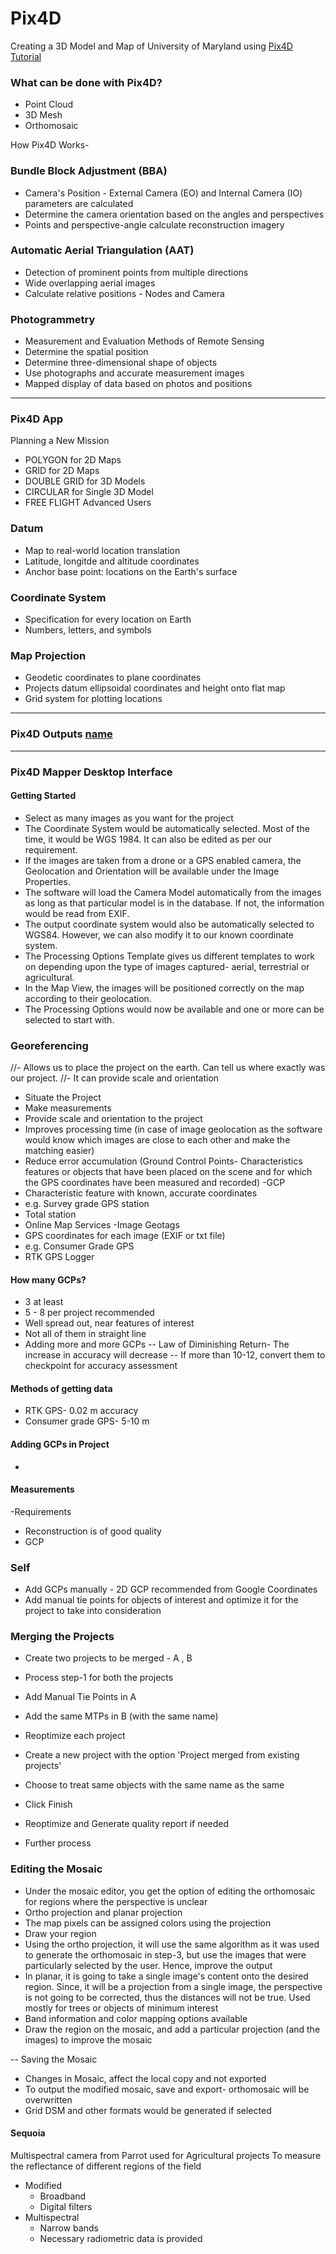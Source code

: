 # Pix4D
Creating a 3D Model and Map of University of Maryland using [Pix4D Tutorial](https://www.youtube.com/watch?v=ZNKOWP8qAMY&list=PL8ZbncaV3f_anQs_DoyKUxmNDApxM0HT8&index=1)

### What can be done with Pix4D?
- Point Cloud
- 3D Mesh
- Orthomosaic

How Pix4D Works-
### Bundle Block Adjustment (BBA)
- Camera's Position - External Camera (EO) and Internal Camera (IO) parameters are calculated
- Determine the camera orientation based on the angles and perspectives
- Points and perspective-angle calculate reconstruction imagery

### Automatic Aerial Triangulation (AAT)
- Detection of prominent points from multiple directions
- Wide overlapping aerial images
- Calculate relative positions - Nodes and Camera

### Photogrammetry
- Measurement and Evaluation Methods of Remote Sensing
- Determine the spatial position
- Determine three-dimensional shape of objects
- Use photographs and accurate measurement images
- Mapped display of data based on photos and positions

***

### Pix4D App
Planning a New Mission
- POLYGON for 2D Maps
- GRID for 2D Maps
- DOUBLE GRID for 3D Models
- CIRCULAR for Single 3D Model
- FREE FLIGHT Advanced Users

### Datum
- Map to real-world location translation
- Latitude, longitde and altitude coordinates
- Anchor base point: locations on the Earth's surface

### Coordinate System
- Specification for every location on Earth
- Numbers, letters, and symbols

### Map Projection
- Geodetic coordinates to plane coordinates
- Projects datum ellipsoidal coordinates and height onto flat map
- Grid system for plotting locations

***

### Pix4D Outputs [name](url)

***
### Pix4D Mapper Desktop Interface

#### Getting Started
- Select as many images as you want for the project
- The Coordinate System would be automatically selected. Most of the time, it would be WGS 1984. It can also be edited as per our requirement.
- If the images are taken from a drone or a GPS enabled camera, the Geolocation and Orientation will be available under the Image Properties.
- The software will load the Camera Model automatically from the images as long as that particular model is in the database. If not, the information would be read from EXIF.
- The output coordinate system would also be automatically selected to WGS84. However, we can also modify it to our known coordinate system.
- The Processing Options Template gives us different templates to work on depending upon the type of images captured- aerial, terrestrial or agricultural. 
- In the Map View, the images will be positioned correctly on the map according to their geolocation.
- The Processing Options would now be available and one or more can be selected to start with.

### Georeferencing
//- Allows us to place the project on the earth. Can tell us where exactly was our project.
//- It can provide scale and orientation
- Situate the Project
- Make measurements
- Provide scale and orientation to the project
- Improves processing time (in case of image geolocation as the software would know which images are close to each other and make the matching easier)
- Reduce error accumulation (Ground Control Points- Characteristics features or objects that have been placed on the scene and for which the GPS coordinates have been measured and recorded)
-GCP
- Characteristic feature with known, accurate coordinates
- e.g. Survey grade GPS station
- Total station
- Online Map Services
-Image Geotags
- GPS coordinates for each image (EXIF or txt file)
- e.g. Consumer Grade GPS
- RTK GPS Logger


#### How many GCPs?
- 3 at least
- 5 - 8 per project recommended
- Well spread out, near features of interest
- Not all of them in straight line
- Adding more and more GCPs
-- Law of Diminishing Return- The increase in accuracy will decrease
-- If more than 10-12, convert them to checkpoint for accuracy assessment


#### Methods of getting data
- RTK GPS- 0.02 m accuracy
- Consumer grade GPS- 5-10 m

#### Adding GCPs in Project
-


#### Measurements
-Requirements
- Reconstruction is of good quality
- GCP


### Self

- Add GCPs manually - 2D GCP recommended from Google Coordinates
- Add manual tie points for objects of interest and optimize it for the project to take into consideration


### Merging the Projects
- Create two projects to be merged - A , B
- Process step-1 for both the projects
- Add Manual Tie Points in A
- Add the same MTPs in B (with the same name)
- Reoptimize each project

- Create a new project with the option 'Project merged from existing projects'
- Choose to treat same objects with the same name as the same
- Click Finish
- Reoptimize and Generate quality report if needed
- Further process

### Editing the Mosaic
- Under the mosaic editor, you get the option of editing the orthomosaic for regions where the perspective is unclear
- Ortho projection and planar projection
- The map pixels can be assigned colors using the projection
- Draw your region 
- Using the ortho projection, it will use the same algorithm as it was used to generate the orthomosaic in step-3, but use the images that were particularly selected by the user. Hence, improve the output
- In planar, it is going to take a single image's content onto the desired region. Since, it will be a projection from a single image, the perspective is not going to be corrected, thus the distances will not be true. Used mostly for trees or objects of minimum interest
- Band information and color mapping options available
- Draw the region on the mosaic, and add a particular projection (and the images) to improve the mosaic

-- Saving the Mosaic
- Changes in Mosaic, affect the local copy and not exported
- To output the modified mosaic, save and export- orthomosaic will be overwritten
- Grid DSM and other formats would be generated if selected


#### Sequoia
Multispectral camera from Parrot used for Agricultural projects
To measure the reflectance of different regions of the field
- Modified 
  - Broadband
  - Digital filters
- Multispectral
  - Narrow bands
  - Necessary radiometric data is provided




























